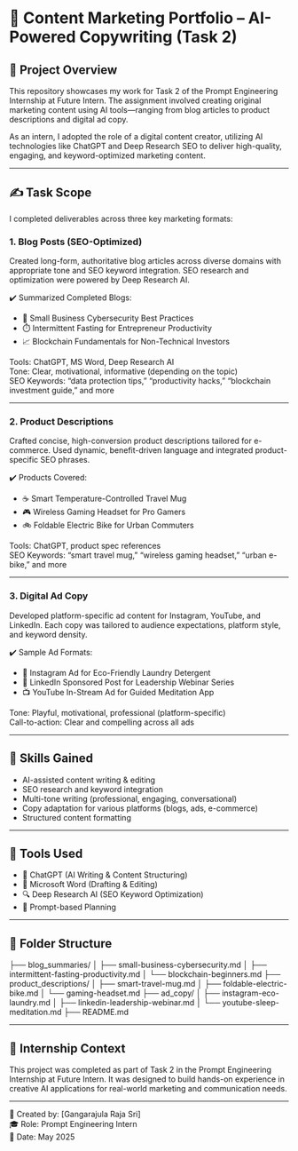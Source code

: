 # 📝 Content Marketing Portfolio – AI-Powered Copywriting (Task 2)

## 🚀 Project Overview

This repository showcases my work for Task 2 of the Prompt Engineering Internship at Future Intern. The assignment involved creating original marketing content using AI tools—ranging from blog articles to product descriptions and digital ad copy.

As an intern, I adopted the role of a digital content creator, utilizing AI technologies like ChatGPT and Deep Research SEO to deliver high-quality, engaging, and keyword-optimized marketing content.

---

## ✍️ Task Scope

I completed deliverables across three key marketing formats:

### 1. Blog Posts (SEO-Optimized)

Created long-form, authoritative blog articles across diverse domains with appropriate tone and SEO keyword integration. SEO research and optimization were powered by Deep Research AI.

✔️ Summarized Completed Blogs:

- 🔐 Small Business Cybersecurity Best Practices  
- ⏱️ Intermittent Fasting for Entrepreneur Productivity  
- 📈 Blockchain Fundamentals for Non-Technical Investors  

Tools: ChatGPT, MS Word, Deep Research AI  
Tone: Clear, motivational, informative (depending on the topic)  
SEO Keywords: “data protection tips,” “productivity hacks,” “blockchain investment guide,” and more

---

### 2. Product Descriptions

Crafted concise, high-conversion product descriptions tailored for e-commerce. Used dynamic, benefit-driven language and integrated product-specific SEO phrases.

✔️ Products Covered:

- ☕ Smart Temperature-Controlled Travel Mug  
- 🎮 Wireless Gaming Headset for Pro Gamers  
- 🚲 Foldable Electric Bike for Urban Commuters  

Tools: ChatGPT, product spec references  
SEO Keywords: “smart travel mug,” “wireless gaming headset,” “urban e-bike,” and more

---

### 3. Digital Ad Copy

Developed platform-specific ad content for Instagram, YouTube, and LinkedIn. Each copy was tailored to audience expectations, platform style, and keyword density.

✔️ Sample Ad Formats:

- 📱 Instagram Ad for Eco-Friendly Laundry Detergent  
- 💼 LinkedIn Sponsored Post for Leadership Webinar Series  
- 📺 YouTube In-Stream Ad for Guided Meditation App  

Tone: Playful, motivational, professional (platform-specific)  
Call-to-action: Clear and compelling across all ads

---

## 🧠 Skills Gained

- AI-assisted content writing & editing
- SEO research and keyword integration
- Multi-tone writing (professional, engaging, conversational)
- Copy adaptation for various platforms (blogs, ads, e-commerce)
- Structured content formatting

---

## 🧰 Tools Used

- 🧠 ChatGPT (AI Writing & Content Structuring)
- 📝 Microsoft Word (Drafting & Editing)
- 🔍 Deep Research AI (SEO Keyword Optimization)
- 🧾 Prompt-based Planning

---

## 📁 Folder Structure
├── blog_summaries/
│ ├── small-business-cybersecurity.md
│ ├── intermittent-fasting-productivity.md
│ └── blockchain-beginners.md
├── product_descriptions/
│ ├── smart-travel-mug.md
│ ├── foldable-electric-bike.md
│ └── gaming-headset.md
├── ad_copy/
│ ├── instagram-eco-laundry.md
│ ├── linkedin-leadership-webinar.md
│ └── youtube-sleep-meditation.md
├── README.md

---

## 🎯 Internship Context

This project was completed as part of Task 2 in the Prompt Engineering Internship at Future Intern. It was designed to build hands-on experience in creative AI applications for real-world marketing and communication needs.

---

📌 Created by: [Gangarajula Raja Sri]  
🎓 Role: Prompt Engineering Intern  
📅 Date: May 2025
